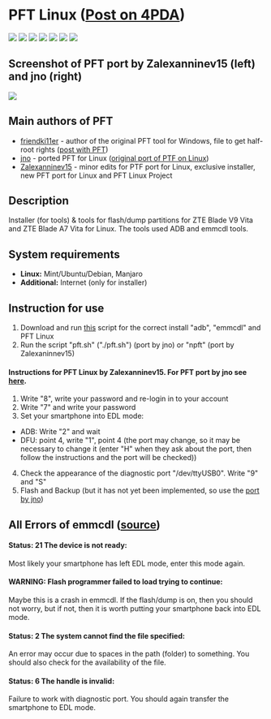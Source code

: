 # PFT Linux ([Post on 4PDA](https://4pda.ru/forum/index.php?s=&showtopic=952274&view=findpost&p=94908974))

[![](https://img.shields.io/badge/OS-Linux-orange?logo=linux)](https://github.com/Zalexanninev15/PFT-Linux)
[![](https://img.shields.io/github/v/release/Zalexanninev15/PFT-Linux)](https://github.com/Zalexanninev15/PFT-Linux/releases/latest)
[![](https://img.shields.io/github/downloads/Zalexanninev15/PFT-Linux/total.svg)](https://github.com/Zalexanninev15/PFT-Linux/releases)
[![](https://img.shields.io/github/last-commit/Zalexanninev15/PFT-Linux)](https://github.com/Zalexanninev15/PFT-Linux/commits/master)
[![](https://img.shields.io/badge/license-GPLv3-ligthgreen.svg)](LICENSE)
[![](https://img.shields.io/badge/donate-QIWI-FF8C00.svg)](https://qiwi.com/n/ZALEXANNINEV15)
[![](https://img.shields.io/badge/donate-YooMoney-8B3FFD.svg)](https://yoomoney.ru/to/410015106319420)

## Screenshot of PFT port by Zalexanninev15 (left) and jno (right)
![](https://i.imgur.com/7RKKdsU.png)

## Main authors of PFT
* [friendki11er](https://4pda.ru/forum/index.php?showuser=198744) - author of the original PFT tool for Windows, file to get half-root rights ([post with PFT](https://4pda.ru/forum/index.php?s=&showtopic=952274&view=findpost&p=85383238))
* [jno](https://4pda.ru/forum/index.php?showuser=312616) - ported PFT for Linux ([original port of PTF on Linux](https://jno.undo.it/cgi-bin/fossil.cgi/PFT4pda/doc))
* [Zalexanninev15](https://4pda.ru/forum/index.php?showuser=5330563) - minor edits for PTF port for Linux, exclusive installer, new PFT port for Linux and PFT Linux Project

## Description
Installer (for tools) & tools for flash/dump partitions for ZTE Blade V9 Vita and ZTE Blade A7 Vita for Linux. The tools used ADB and emmcdl tools.

## System requirements
* **Linux:** Mint/Ubuntu/Debian, Manjaro
* **Additional:** Internet (only for installer)

## Instruction for use
1. Download and run [this](https://github.com/Zalexanninev15/PFT-Linux/releases/latest/download/install) script for the correct install "adb", "emmcdl" and PFT Linux
2. Run the script "pft.sh" ("./pft.sh") (port by jno) or "npft" (port by Zalexaninnev15)
#### Instructions for PFT Linux by Zalexanninev15. For PFT port by jno see [here](https://jno.undo.it/cgi-bin/fossil.cgi/PFT4pda/doc).
1. Write "8", write your password and re-login in to your account
2. Write "7" and write your password
3. Set your smartphone into EDL mode:
* ADB: Write "2" and wait
* DFU: point 4, write "1", point 4 (the port may change, so it may be necessary to change it (enter "H" when they ask about the port, then follow the instructions and the port will be checked))
4. Check the appearance of the diagnostic port "/dev/ttyUSB0". Write "9" and "S"
5. Flash and Backup (but it has not yet been implemented, so use the [port by jno](https://jno.undo.it/cgi-bin/fossil.cgi/PFT4pda/doc))

## All Errors of emmcdl ([source](https://github.com/Zalexanninev15/PFT2#all-errors-of-flasher-emmcdl))
#### Status: 21 The device is not ready: 
Most likely your smartphone has left EDL mode, enter this mode again.
#### WARNING: Flash programmer failed to load trying to continue:
Maybe this is a crash in emmcdl. If the flash/dump is on, then you should not worry, but if not, then it is worth putting your smartphone back into EDL mode.
#### Status: 2 The system cannot find the file specified:
An error may occur due to spaces in the path (folder) to something. You should also check for the availability of the file.
#### Status: 6 The handle is invalid:
Failure to work with diagnostic port. You should again transfer the smartphone to EDL mode.
